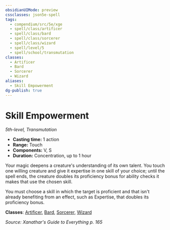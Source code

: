 ```yaml
---
obsidianUIMode: preview
cssclasses: json5e-spell
tags:
  - compendium/src/5e/xge
  - spell/class/artificer
  - spell/class/bard
  - spell/class/sorcerer
  - spell/class/wizard
  - spell/level/5
  - spell/school/transmutation
classes:
  - Artificer
  - Bard
  - Sorcerer
  - Wizard
aliases:
  - Skill Empowerment
dg-publish: true
---
```

# Skill Empowerment
*5th-level, Transmutation*  

- **Casting time:** 1 action
- **Range:** Touch
- **Components:** V, S
- **Duration:** Concentration, up to 1 hour

Your magic deepens a creature's understanding of its own talent. You touch one willing creature and give it expertise in one skill of your choice; until the spell ends, the creature doubles its proficiency bonus for ability checks it makes that use the chosen skill.

You must choose a skill in which the target is proficient and that isn't already benefiting from an effect, such as Expertise, that doubles its proficiency bonus.

**Classes**: [Artificer](/Admin/CLI/classes/artificer-tce.md), [Bard](/Admin/CLI/classes/bard.md), [Sorcerer](/Admin/CLI/classes/sorcerer.md), [Wizard](/Admin/CLI/classes/wizard.md)

*Source: Xanathar's Guide to Everything p. 165*